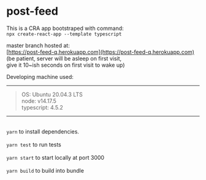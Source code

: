 # post-feed

This is a CRA app bootstraped with command: \
`npx create-react-app --template typescript`

master branch hosted at: \
[https://post-feed-q.herokuapp.com](https://post-feed-q.herokuapp.com) \
(be patient, server will be asleep on first visit, \
give it 10~ish seconds on first visit to wake up)

Developing machine used:

---

> OS: Ubuntu 20.04.3 LTS \
> node: v14.17.5 \
> typescript: 4.5.2

---

\
`yarn`
to install dependencies.\
\
`yarn test`
to run tests
\
\
`yarn start`
to start locally at port 3000
\
\
`yarn build`
to build into bundle
